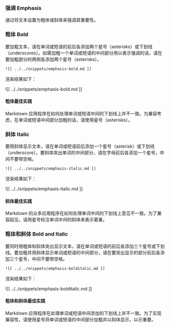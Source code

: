 ### 强调 Emphasis

通过将文本设置为粗体或斜体来强调其重要性。

### 粗体 Bold 

要加粗文本，请在单词或短语的前后各添加两个星号（asterisks）或下划线（underscores）。如需加粗一个单词或短语的中间部分用以表示强调的话，请在要加粗部分的两侧各添加两个星号（asterisks）。

```
![[ ../../snippets/emphasis-bold.md ]]
```

渲染结果如下：

![[ ../../snippets/emphasis-bold.md ]]

#### 粗体最佳实践

Markdown 应用程序在如何处理单词或短语中间的下划线上并不一致。为兼容考虑，在单词或短语中间部分加粗的话，请使用星号（asterisks）。

### 斜体 Italic

要用斜体显示文本，请在单词或短语前后添加一个星号（asterisk）或下划线（underscore）。要斜体突出单词的中间部分，请在字母前后各添加一个星号，中间不要带空格。

```
![[ ../../snippets/emphasis-italic.md ]]
```

渲染结果如下：

![[ ../../snippets/emphasis-italic.md ]]

#### 斜体最佳实践

Markdown 的众多应用程序在如何处理单词中间的下划线上意见不一致。为了兼容起见，请用星号标注单词中间的斜体来表示着重。

### 粗体和斜体 Bold and Italic

要同时用粗体和斜体突出显示文本，请在单词或短语的前后各添加三个星号或下划线。要加粗并用斜体显示单词或短语的中间部分，请在要突出显示的部分前后各添加三个星号，中间不要带空格。

```
![[ ../../snippets/emphasis-bolditalic.md ]]
```

渲染结果如下：

![[ ../../snippets/emphasis-bolditalic.md ]]

#### 粗体和斜体最佳实践

Markdown 应用程序在处理单词或短语中间添加的下划线上并不一致。为了实现兼容性，请使用星号将单词或短语的中间部分加粗并以斜体显示，以示重要。
